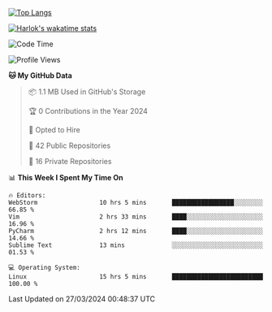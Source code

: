 [![Top Langs](https://github-readme-stats.vercel.app/api/top-langs/?username=remisiki&theme=dracula&layout=compact&hide=Jupyter%20Notebook,CSS,HTML&langs_count=10&exclude_repo=GMM-Demux-GUI)](https://github.com/anuraghazra/github-readme-stats)

[![Harlok's wakatime stats](https://github-readme-stats.vercel.app/api/wakatime?username=@remisiki&theme=dracula&layout=compact&langs_count=10&hide=other,html,css,text,json,markdown,jupyter)](https://github.com/anuraghazra/github-readme-stats)

<!--START_SECTION:waka-->
![Code Time](http://img.shields.io/badge/Code%20Time-712%20hrs%2031%20mins-blue)

![Profile Views](http://img.shields.io/badge/Profile%20Views-1-blue)

**🐱 My GitHub Data** 

> 📦 1.1 MB Used in GitHub's Storage 
 > 
> 🏆 0 Contributions in the Year 2024
 > 
> 💼 Opted to Hire
 > 
> 📜 42 Public Repositories 
 > 
> 🔑 16 Private Repositories 
 > 
📊 **This Week I Spent My Time On** 

```text
🔥 Editors: 
WebStorm                 10 hrs 5 mins       █████████████████░░░░░░░░   66.85 % 
Vim                      2 hrs 33 mins       ████░░░░░░░░░░░░░░░░░░░░░   16.96 % 
PyCharm                  2 hrs 12 mins       ████░░░░░░░░░░░░░░░░░░░░░   14.66 % 
Sublime Text             13 mins             ░░░░░░░░░░░░░░░░░░░░░░░░░   01.53 % 

💻 Operating System: 
Linux                    15 hrs 5 mins       █████████████████████████   100.00 % 
```


 Last Updated on 27/03/2024 00:48:37 UTC
<!--END_SECTION:waka-->
